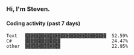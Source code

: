 ### Hi, I'm Steven.

#### Coding activity (past 7 days)
```
Text   ▓▓▓▓▓▓▓▓▓▓▓▓▓▓▓▓▓▓▓▓▓▓▓▓▓▓▓▓▓▓  52.59%
C#     ▓▓▓▓▓▓▓▓▓▓▓▓▓                   24.47%
other  ▓▓▓▓▓▓▓▓▓▓▓▓▓                   22.95%
```
